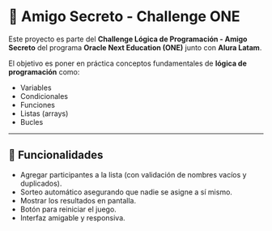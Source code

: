 # 🎁 Amigo Secreto - Challenge ONE

Este proyecto es parte del **Challenge Lógica de Programación - Amigo Secreto** del programa **Oracle Next Education (ONE)** junto con **Alura Latam**.

El objetivo es poner en práctica conceptos fundamentales de **lógica de programación** como:
- Variables
- Condicionales
- Funciones
- Listas (arrays)
- Bucles

---

## 🚀 Funcionalidades

- Agregar participantes a la lista (con validación de nombres vacíos y duplicados).
- Sorteo automático asegurando que nadie se asigne a sí mismo.
- Mostrar los resultados en pantalla.
- Botón para reiniciar el juego.
- Interfaz amigable y responsiva.
